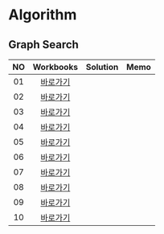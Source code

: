 # Algorithm 

## Graph Search
|<center>NO|<center>Workbooks|<center>Solution|<center>Memo|
|:---:|:---:|:---:|:---:|
|01|[<center>바로가기](https://www.acmicpc.net/problem/2606)|||
|02|[<center>바로가기](https://www.acmicpc.net/problem/2606)|||
|03|[<center>바로가기](https://programmers.co.kr/learn/courses/30/lessons/43162)|||
|04|[<center>바로가기](https://www.acmicpc.net/problem/2606)|||
|05|[<center>바로가기](https://www.acmicpc.net/problem/2606)|||
|06|[<center>바로가기](https://www.acmicpc.net/problem/2606)|||
|07|[<center>바로가기](https://www.acmicpc.net/problem/2606)|||
|08|[<center>바로가기](https://www.acmicpc.net/problem/2606)|||
|09|[<center>바로가기](https://www.acmicpc.net/problem/2606)|||
|10|[<center>바로가기](https://www.acmicpc.net/problem/2606)|||

